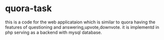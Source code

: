 # quora-task
this is a code for the web applicataion which is similar to quora having the features of questioning and answering,upvote,downvote.
it is implementd in php serving as a backend with mysql database.
